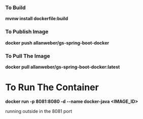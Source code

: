 ### To Build
**mvnw install dockerfile:build**


### To Publish Image
**docker push allanweber/gs-spring-boot-docker**


### To Pull The Image
**docker pull allanweber/gs-spring-boot-docker:latest**


# To Run The Container
**docker run -p 8081:8080 -d --name docker-java <IMAGE_ID>**
 
 running outside in the 8081 port